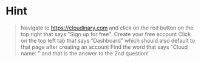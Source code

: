 # Hint

> Navigate to https://cloudinary.com and click on the red button on the top right that says "Sign up for free".
> Create your free account
> Click on the top left tab that says "Dashboard" which should also default to that page after creating an account
> Find the word that says "Cloud name: " and that is the answer to the 2nd question!